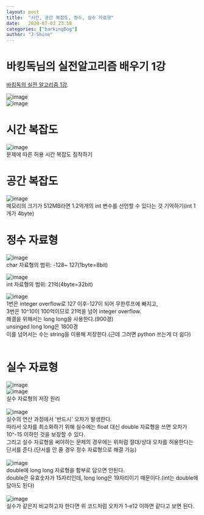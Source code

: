 ```yaml
---
layout: post
title:  "시간, 공간 복잡도, 정수, 실수 자료형"
date:   2020-07-03 23:58
categories: ["barkingDog"]
author: "J-Shine"
---
```


# 바킹독님의 실전알고리즘 배우기 1강
[바킹독의 실전 알고리즘 1강](https://blog.encrypted.gg/922).  
  
![image](https://user-images.githubusercontent.com/61873510/86477025-99aef680-bd82-11ea-9e82-2a7bb7429dc8.png)  
![image](https://user-images.githubusercontent.com/61873510/86477108-bc410f80-bd82-11ea-9745-b59bece9660d.png)<br>
# 시간 복잡도  
![image](https://user-images.githubusercontent.com/61873510/86475390-89494c80-bd7f-11ea-9b06-df055ab3f8c5.png)  
문제에 따른 허용 시간 복잡도 짐작하기    
# 공간 복잡도  
![image](https://user-images.githubusercontent.com/61873510/86477221-f1e5f880-bd82-11ea-9559-e421fb29a02d.png)   
메모리의 크기가 512MB라면 1.2억개의 int 변수를 선언할 수 있다는 것 기억하기(int 1개가 4byte)     
# 정수 자료형  

![image](https://user-images.githubusercontent.com/61873510/86479959-1395ae80-bd88-11ea-8f66-ab4ac409888b.png)   
char 자료형의 범위: -128~ 127(1byte=8bit)   

![image](https://user-images.githubusercontent.com/61873510/86480202-7dae5380-bd88-11ea-9523-5540fa4c614a.png)   
int 자료형의 범위: 21억(4byte=32bit)  

![image](https://user-images.githubusercontent.com/61873510/86480508-17760080-bd89-11ea-9912-a25bf97d9cf1.png)  
1번은 integer overflow로 127 이후-127이 되어 무한루프에 빠지고,   
3번은 10^10이 100억이므로 21억을 넘어 integer overflow.   
해결을 위해서는 long long을 사용한다.(900경)  
unsinged long long은 1800경  
이를 넘어서는 수는 string을 이용해 저장한다.(근데 그러면 python 쓰는게 더 쉽다)<br><br>

# 실수 자료형  
  
![image](https://user-images.githubusercontent.com/61873510/86508133-a67e2980-be18-11ea-92d1-a9c52643b8e4.png)<br>
![image](https://user-images.githubusercontent.com/61873510/86508222-345a1480-be19-11ea-9a9e-a77a5aec64ba.png)<br>
실수 자료형의 저장 원리<br><br>
![image](https://user-images.githubusercontent.com/61873510/86508232-4cca2f00-be19-11ea-826f-da2606c0488b.png)<br>
실수의 연산 과정에서 '반드시' 오차가 발생한다.<br>
따라서 오차를 최소화하기 위해 실수에는 float 대신 double 자료형을 쓰면 오차가 10^-15 이하인 것을 보장할 수 있다.<br>
그리고 실수 자료형을 써야하는 문제의 경우에는 위처럼 절대/상대 오차를 허용한다는 단서를 준다.(단서를 안 줄 경우 정수 자료형으로 해결 가능)<br><br>
![image](https://user-images.githubusercontent.com/61873510/86508409-cc0c3280-be1a-11ea-9764-16e5e0bf9a14.png)<br>
double에 long long 자료형을 함부로 담으면 안된다.<br>
double은 유효숫자가 15자리인데, long long은 19자리이기 때문이다.(int는 double에 담아도 된다)<br><br>
![image](https://user-images.githubusercontent.com/61873510/86508516-9fa4e600-be1b-11ea-88a5-5ff6d24f030f.png)<br>
실수가 같은지 비교하고자 한다면 위 코드처럼 오차가 1-e12 이하면 같다고 보면 된다.<br>



